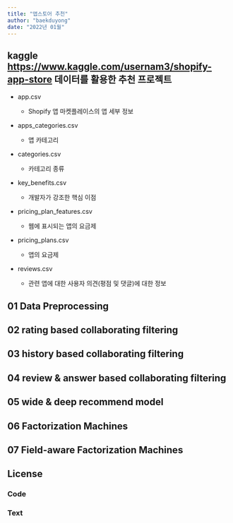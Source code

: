 ```yaml
---
title: "앱스토어 추천"
author: "baekduyong"
date: "2022년 01월"
---
```


## kaggle https://www.kaggle.com/usernam3/shopify-app-store 데이터를 활용한 추천 프로젝트
* app.csv 
  * Shopify 앱 마켓플레이스의 앱 세부 정보

* apps_categories.csv
  * 앱 카테고리
  
* categories.csv 
  * 카테고리 종류
 
* key_benefits.csv
  * 개발자가 강조한 핵심 이점
     
* pricing_plan_features.csv
  * 웹에 표시되는 앱의 요금제

* pricing_plans.csv
  * 앱의 요금제

* reviews.csv
  * 관련 앱에 대한 사용자 의견(평점 및 댓글)에 대한 정보

## 01 Data Preprocessing
  
  
## 02 rating based collaborating filtering
 
 
## 03 history based collaborating filtering
 
 
## 04 review & answer based collaborating filtering


## 05 wide & deep recommend model


## 06 Factorization Machines 


## 07 Field-aware Factorization Machines


## License

### Code

### Text
